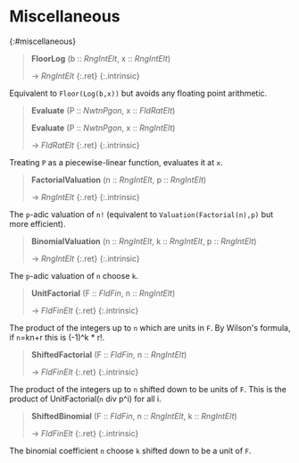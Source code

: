 # Miscellaneous
{:#miscellaneous}

<a id="FloorLog"></a><a id="FloorLog--RngIntElt--RngIntElt"></a><a id="FloorLog--RngIntElt--etc"></a>
> **FloorLog** (b :: *RngIntElt*, x :: *RngIntElt*)
> 
> -> *RngIntElt*
> {:.ret}
{:.intrinsic}

Equivalent to `Floor(Log(b,x))` but avoids any floating point arithmetic.


<a id="Evaluate--NwtnPgon--RngIntElt"></a><a id="Evaluate--NwtnPgon--FldRatElt"></a><a id="Evaluate--NwtnPgon--etc"></a><a id="Evaluate"></a>
> **Evaluate** (P :: *NwtnPgon*, x :: *FldRatElt*)
> 
> **Evaluate** (P :: *NwtnPgon*, x :: *RngIntElt*)
> 
> -> *FldRatElt*
> {:.ret}
{:.intrinsic}

Treating `P` as a piecewise-linear function, evaluates it at `x`.




<a id="FactorialValuation"></a><a id="FactorialValuation--RngIntElt--etc"></a><a id="FactorialValuation--RngIntElt--RngIntElt"></a>
> **FactorialValuation** (n :: *RngIntElt*, p :: *RngIntElt*)
> 
> -> *RngIntElt*
> {:.ret}
{:.intrinsic}

The `p`-adic valuation of `n!` (equivalent to `Valuation(Factorial(n),p)` but more efficient).


<a id="BinomialValuation"></a><a id="BinomialValuation--RngIntElt--RngIntElt--RngIntElt"></a><a id="BinomialValuation--RngIntElt--etc"></a>
> **BinomialValuation** (n :: *RngIntElt*, k :: *RngIntElt*, p :: *RngIntElt*)
> 
> -> *RngIntElt*
> {:.ret}
{:.intrinsic}

The `p`-adic valuation of `n` choose `k`.


<a id="UnitFactorial"></a><a id="UnitFactorial--FldFin--etc"></a><a id="UnitFactorial--FldFin--RngIntElt"></a>
> **UnitFactorial** (F :: *FldFin*, n :: *RngIntElt*)
> 
> -> *FldFinElt*
> {:.ret}
{:.intrinsic}

The product of the integers up to `n` which are units in `F`. By Wilson's formula, if `n`=kn+r this is (-1)^k * r!.


<a id="ShiftedFactorial--FldFin--RngIntElt"></a><a id="ShiftedFactorial--FldFin--etc"></a><a id="ShiftedFactorial"></a>
> **ShiftedFactorial** (F :: *FldFin*, n :: *RngIntElt*)
> 
> -> *FldFinElt*
> {:.ret}
{:.intrinsic}

The product of the integers up to `n` shifted down to be units of `F`. This is the product of UnitFactorial(`n` div p^i) for all i.


<a id="ShiftedBinomial--FldFin--etc"></a><a id="ShiftedBinomial--FldFin--RngIntElt--RngIntElt"></a><a id="ShiftedBinomial"></a>
> **ShiftedBinomial** (F :: *FldFin*, n :: *RngIntElt*, k :: *RngIntElt*)
> 
> -> *FldFinElt*
> {:.ret}
{:.intrinsic}

The binomial coefficient `n` choose `k` shifted down to be a unit of `F`.


